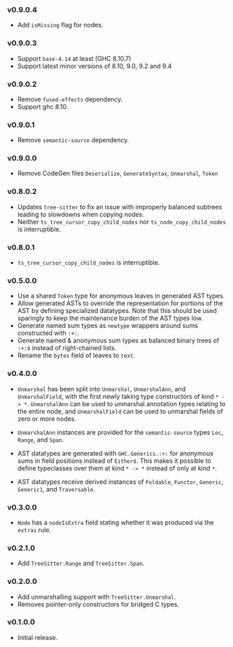 ### v0.9.0.4

* Add `isMissing` flag for nodes.

### v0.9.0.3

* Support `base-4.14` at least (GHC 8.10.7)
* Support latest minor versions of 8.10, 9.0, 9.2 and 9.4

### v0.9.0.2

* Remove `fused-effects` dependency.
* Support ghc 8.10.


### v0.9.0.1

* Remove `semantic-source` dependency.

### v0.9.0.0

* Remove CodeGen files `Deserialize`, `GenerateSyntax`, `Unmarshal`, `Token`

### v0.8.0.2

* Updates `tree-sitter` to fix an issue with improperly balanced subtrees leading to slowdowns when copying nodes.
* Neither `ts_tree_cursor_copy_child_nodes` nor `ts_node_copy_child_nodes` is interruptible.


### v0.8.0.1

* `ts_tree_cursor_copy_child_nodes` is interruptible.


### v0.5.0.0

* Use a shared `Token` type for anonymous leaves in generated AST types.
* Allow generated ASTs to override the representation for portions of the AST by defining specialized datatypes. Note that this should be used sparingly to keep the maintenance burden of the AST types low.
* Generate named sum types as `newtype` wrappers around sums constructed with `:+:`.
* Generate named & anonymous sum types as balanced binary trees of `:+:`s instead of right-chained lists.
* Rename the `bytes` field of leaves to `text`.

### v0.4.0.0

* `Unmarshal` has been split into `Unmarshal`, `UnmarshalAnn`, and `UnmarshalField`, with the first newly taking type constructors of kind `* -> *`. `UnmarshalAnn` can be used to unmarshal annotation types relating to the entire node, and `UnmarshalField` can be used to unmarshal fields of zero or more nodes.

* `UnmarshalAnn` instances are provided for the `semantic-source` types `Loc`, `Range`, and `Span`.

* AST datatypes are generated with `GHC.Generics.:+:` for anonymous sums in field positions instead of `Either`s. This makes it possible to define typeclasses over them at kind `* -> *` instead of only at kind `*`.

* AST datatypes receive derived instances of `Foldable`, `Functor`, `Generic`, `Generic1`, and `Traversable`.

### v0.3.0.0

* `Node` has a `nodeIsExtra` field stating whether it was produced via the `extras` rule.

### v0.2.1.0

* Add `TreeSitter.Range` and `TreeSitter.Span`.

### v0.2.0.0

* Add unmarshalling support with `TreeSitter.Unmarshal`.
* Removes pointer-only constructors for bridged C types.

### v0.1.0.0

* Initial release.

